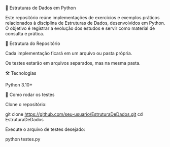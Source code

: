 📘 Estruturas de Dados em Python

Este repositório reúne implementações de exercícios e exemplos práticos relacionados à disciplina de Estruturas de Dados, desenvolvidos em Python.
O objetivo é registrar a evolução dos estudos e servir como material de consulta e prática.

📂 Estrutura do Repositório

Cada implementação ficará em um arquivo ou pasta própria.

Os testes estarão em arquivos separados, mas na mesma pasta.

🛠️ Tecnologias

Python 3.10+

🚀 Como rodar os testes

Clone o repositório:

git clone https://github.com/seu-usuario/EstruturaDeDados.git
cd EstruturaDeDados


Execute o arquivo de testes desejado:

python testes.py
